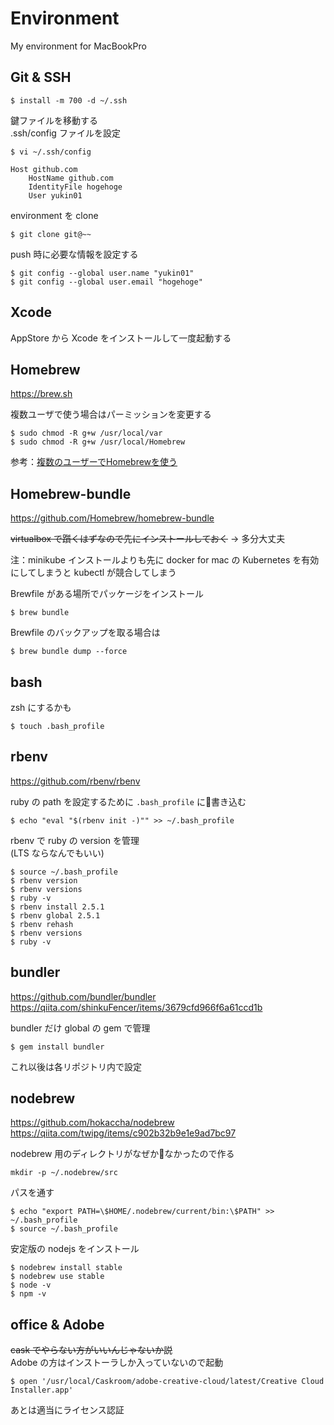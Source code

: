 # Environment
My environment for MacBookPro

## Git & SSH

```
$ install -m 700 -d ~/.ssh
```

鍵ファイルを移動する  
.ssh/config ファイルを設定

```
$ vi ~/.ssh/config
```

```
Host github.com
    HostName github.com
    IdentityFile hogehoge
    User yukin01
```

environment を clone

```
$ git clone git@~~
```

push 時に必要な情報を設定する

```
$ git config --global user.name "yukin01"
$ git config --global user.email "hogehoge"
```

## Xcode

AppStore から Xcode をインストールして一度起動する

## Homebrew

https://brew.sh

複数ユーザで使う場合はパーミッションを変更する

```
$ sudo chmod -R g+w /usr/local/var
$ sudo chmod -R g+w /usr/local/Homebrew
```

参考：[複数のユーザーでHomebrewを使う
](https://qiita.com/yshishido/items/ba5cd86afe217b221457)

## Homebrew-bundle

https://github.com/Homebrew/homebrew-bundle

~~virtualbox で躓くはずなので先にインストールしておく~~ -> 多分大丈夫

注：minikube インストールよりも先に docker for mac の Kubernetes を有効にしてしまうと kubectl が競合してしまう

<!-- ```bash
$ brew cask install virualbox
``` -->

Brewfile がある場所でパッケージをインストール

```
$ brew bundle
```

Brewfile のバックアップを取る場合は

```
$ brew bundle dump --force
```

## bash

zsh にするかも

```
$ touch .bash_profile
```

## rbenv

https://github.com/rbenv/rbenv

ruby の path を設定するために `.bash_profile` に書き込む

```
$ echo "eval "$(rbenv init -)"" >> ~/.bash_profile
```

rbenv で ruby の version を管理  
(LTS ならなんでもいい)

```
$ source ~/.bash_profile
$ rbenv version
$ rbenv versions
$ ruby -v
$ rbenv install 2.5.1
$ rbenv global 2.5.1
$ rbenv rehash
$ rbenv versions
$ ruby -v
```

## bundler

https://github.com/bundler/bundler
https://qiita.com/shinkuFencer/items/3679cfd966f6a61ccd1b

bundler だけ global の gem で管理

```
$ gem install bundler
```

これ以後は各リポジトリ内で設定

## nodebrew

https://github.com/hokaccha/nodebrew
https://qiita.com/twipg/items/c902b32b9e1e9ad7bc97

nodebrew 用のディレクトリがなぜかなかったので作る

```
mkdir -p ~/.nodebrew/src
```

パスを通す

```
$ echo "export PATH=\$HOME/.nodebrew/current/bin:\$PATH" >> ~/.bash_profile
$ source ~/.bash_profile
```

安定版の nodejs をインストール

```
$ nodebrew install stable
$ nodebrew use stable
$ node -v
$ npm -v
```

## office & Adobe

~~cask でやらない方がいいんじゃないか説~~  
Adobe の方はインストーラしか入っていないので起動

```
$ open '/usr/local/Caskroom/adobe-creative-cloud/latest/Creative Cloud Installer.app'
```

あとは適当にライセンス認証
